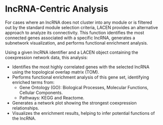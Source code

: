 # lncRNA-Centric Analysis

For cases where an lncRNA does not cluster into any module or is filtered out by the standard module selection criteria, LACEN provides an alternative approach to analyze its connectivity. This function identifies the most connected genes associated with a specific lncRNA, generates a subnetwork visualization, and performs functional enrichment analysis.

Using a given lncRNA identifier and a LACEN object containing the coexpression network data, this analysis:

- Identifies the most highly correlated genes with the selected lncRNA using the topological overlap matrix (TOM).
- Performs functional enrichment analysis of this gene set, identifying enriched terms from:
    - Gene Ontology (GO): Biological Processes, Molecular Functions, Cellular Components.
    - Pathways: KEGG and Reactome.
- Generates a network plot showing the strongest coexpression relationships.
- Visualizes the enrichment results, helping to infer potential functions of the lncRNA.
